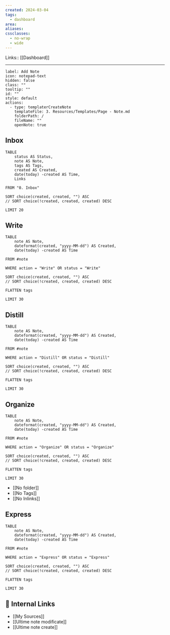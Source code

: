 ```yaml
---
created: 2024-03-04
tags:
  - dashboard
area: 
aliases: 
cssclasses:
  - no-wrap
  - wide
---
```

Links:: [[Dashboard]]

---

```meta-bind-button
label: Add Note
icon: notepad-text
hidden: false
class: ""
tooltip: ""
id: ""
style: default
actions:
  - type: templaterCreateNote
    templateFile: 3. Resources/Templates/Page - Note.md
    folderPath: /
    fileName: ""
    openNote: true

```

## Inbox

```dataview
TABLE 
	status AS Status, 
	note AS Note, 
	tags AS Tags, 
	created AS Created, 
	date(today) -created AS Time, 
	Links
	
FROM "0. Inbox"

SORT choice(created, created, "") ASC
// SORT choice(!created, created, created) DESC

LIMIT 20
```

## Write

```dataview
TABLE 
	note AS Note, 
	dateformat(created, "yyyy-MM-dd") AS Created, 
	date(today) -created AS Time

FROM #note

WHERE action = "Write" OR status = "Write"

SORT choice(created, created, "") ASC
// SORT choice(!created, created, created) DESC

FLATTEN tags

LIMIT 30
```

## Distill

```dataview
TABLE 
	note AS Note, 
	dateformat(created, "yyyy-MM-dd") AS Created, 
	date(today) -created AS Time

FROM #note

WHERE action = "Distill" OR status = "Distill"

SORT choice(created, created, "") ASC
// SORT choice(!created, created, created) DESC

FLATTEN tags

LIMIT 30
```

## Organize

```dataview
TABLE 
	note AS Note, 
	dateformat(created, "yyyy-MM-dd") AS Created, 
	date(today) -created AS Time

FROM #note

WHERE action = "Organize" OR status = "Organize"

SORT choice(created, created, "") ASC
// SORT choice(!created, created, created) DESC

FLATTEN tags

LIMIT 30
```

- [[No folder]]
- [[No Tags]]
- [[No Inlinks]]


## Express

```dataview
TABLE 
	note AS Note, 
	dateformat(created, "yyyy-MM-dd") AS Created, 
	date(today) -created AS Time

FROM #note

WHERE action = "Express" OR status = "Express"

SORT choice(created, created, "") ASC
// SORT choice(!created, created, created) DESC

FLATTEN tags

LIMIT 30
```



## 🔗 Internal Links

- [[My Sources]]
- [[Ultime note modificate]]
- [[Ultime note create]]

